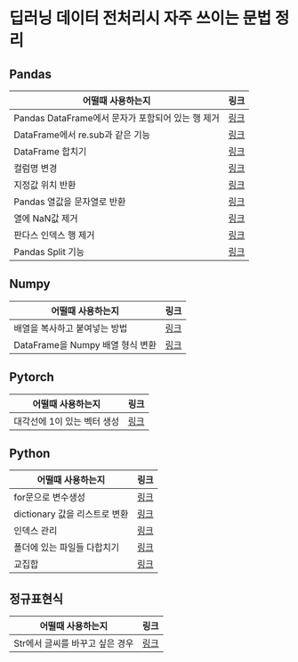 # 딥러닝 데이터 전처리시 자주 쓰이는 문법 정리
## Pandas
|어떨때 사용하는지|링크|
|---------------|----|
|Pandas DataFrame에서 문자가 포함되어 있는 행 제거|[링크](https://github.com/joesiheon496/DeepLearning-/blob/master/Pandas/%EB%AC%B8%EC%9E%90%EA%B0%80%20%ED%8F%AC%ED%95%A8%EB%90%98%EC%96%B4%20%EC%9E%88%EB%8A%94%20%ED%96%89%20%EC%A0%9C%EC%99%B8.md)|
|DataFrame에서 re.sub과 같은 기능|[링크](https://github.com/joesiheon496/DeepLearning-/blob/master/Pandas/DataFrame%EC%97%90%EC%84%9C%20re.sub%EA%B3%BC%20%EA%B0%99%EC%9D%80%20%EA%B8%B0%EB%8A%A5.md)|
|DataFrame 합치기|[링크](https://github.com/joesiheon496/DeepLearning-/blob/master/Pandas/DataFrame%20%ED%95%A9%EC%B9%98%EA%B8%B0.md)|
|컬럼명 변경|[링크](https://github.com/joesiheon496/Preprocessing-Method/blob/master/Pandas/%EC%BB%AC%EB%9F%BC%EB%AA%85%20%EB%B3%80%EA%B2%BD.md)|
|지정값 위치 반환|[링크](https://github.com/joesiheon496/Preprocessing_code/blob/master/Pandas/%EC%A7%80%EC%A0%95%EC%9C%84%EC%B9%98%EA%B0%92%20%EB%B0%98%ED%99%98.md)
|Pandas 열값을 문자열로 반환|[링크](https://github.com/joesiheon496/Preprocessing_code/blob/master/Pandas/Pandas%20%EC%97%B4%EA%B0%92%EC%9D%84%20%EB%AC%B8%EC%9E%90%EC%97%B4%EB%A1%9C%20%EB%B0%98%ED%99%98.md)|
|열에 NaN값 제거|[링크](https://github.com/joesiheon496/Preprocessing_code/blob/master/Pandas/%EC%97%B4%EC%97%90%20NaN%EA%B0%92%20%EC%B6%94%EC%B6%9C.md)|
|판다스 인덱스 행 제거|[링크](https://github.com/joesiheon496/Preprocessing_code/blob/master/Pandas/%ED%8C%90%EB%8B%A4%EC%8A%A4%ED%96%89%EC%A0%9C%EA%B1%B0.md)|
|Pandas Split 기능|[링크](https://github.com/joesiheon496/Preprocessing_code/blob/master/Pandas/Pandas%20Split%20%EA%B8%B0%EB%8A%A5.md)|

## Numpy
|어떨때 사용하는지|링크|
|---------------|----|
|배열을 복사하고 붙여넣는 방법|[링크](https://github.com/joesiheon496/Preprocessing_code/blob/master/Numpy/%EB%B0%B0%EC%97%B4%EC%9D%84%20%EB%B3%B5%EC%82%AC%ED%95%98%EA%B3%A0%20%EB%B6%99%ED%98%80%EB%84%A3%EB%8A%94%20%EB%B0%A9%EB%B2%95.md)|
|DataFrame을 Numpy 배열 형식 변환|[링크](https://github.com/joesiheon496/Preprocessing_code/blob/master/Numpy/DataFrame%EC%9D%84%20Numpy%20%EB%B0%B0%EC%97%B4%EB%A1%9C%20%EB%B3%80%ED%99%98.md)|

## Pytorch
|어떨때 사용하는지|링크|
|---------------|----|
|대각선에 1이 있는 벡터 생성|[링크](https://github.com/joesiheon496/Preprocessing_code/blob/master/Pytorch/torch.eye.md)|

## Python
|어떨때 사용하는지|링크|
|---------------|----|
|for문으로 변수생성|[링크](https://github.com/joesiheon496/Preprocessing-Method/blob/master/Python/for%EB%AC%B8%EC%9C%BC%EB%A1%9C%20%EB%B3%80%EC%88%98%EC%83%9D%EC%84%B1.md)|
|dictionary 값을 리스트로 변환|[링크](https://github.com/joesiheon496/DeepLearning-/blob/master/Python/Dictionary%20%EA%B0%92%20list%EB%A1%9C%20%EB%B3%80%ED%99%98.md)|
|인덱스 관리|[링크](https://github.com/joesiheon496/Preprocessing-Method/blob/master/Python/%EC%9D%B8%EB%8D%B1%EC%8A%A4%EA%B4%80%EB%A6%AC.md)|
|폴더에 있는 파일들 다합치기|[링크](https://github.com/joesiheon496/Preprocessing_code/blob/master/Python/ConcatFile.py)|
|교집합|[링크](https://github.com/joesiheon496/Preprocessing_code/blob/master/Python/%EA%B5%90%EC%A7%91%ED%95%A9.py)|

## 정규표현식
|어떨때 사용하는지|링크|
|---------------|----|
|Str에서 글씨를 바꾸고 싶은 경우|[링크](https://github.com/joesiheon496/DeepLearning-/blob/master/%EC%A0%95%EA%B7%9C%ED%91%9C%ED%98%84%EC%8B%9D/Str%EC%97%90%EC%84%9C%20%EA%B8%80%EC%94%A8%EB%A5%BC%20%EB%B0%94%EA%BE%B8%EA%B3%A0%20%EC%8B%B6%EC%9D%80%20%EA%B2%BD%EC%9A%B0.md)|

